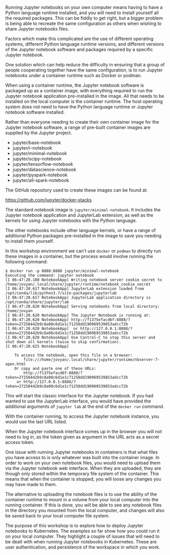 Running Jupyter notebooks on your own computer means having to have a Python language runtime installed, and you will need to install yourself all the required packages. This can be fiddly to get right, but a bigger problem is being able to recreate the same configuration as others when wishing to share Jupyter notebooks files.

Factors which make this complicated are the use of different operating systems, different Python language runtime versions, and different versions of the Jupyter notebook software and packages required by a specific Jupyter notebook.

One solution which can help reduce the difficulty in ensuring that a group of people cooperating together have the same configuration, is to run Jupyter notebooks under a container runtime such as Docker or podman.

When using a container runtime, the Jupyter notebook software is packaged up as a container image, with everything required to run the Jupyter notebook application pre-installed in the image. All that needs to be installed on the local computer is the container runtime. The host operating system does not need to have the Python language runtime or Jupyter notebook software installed.

Rather than everyone needing to create their own container image for the Jupyter notebook software, a range of pre-built container images are supplied by the Jupyter project.

* jupyter/base-notebook
* jupyter/r-notebook
* jupyter/minimal-notebook
* jupyter/scipy-notebook
* jupyter/tensorflow-notebook
* jupyter/datascience-notebook
* jupyter/pyspark-notebook
* jupyter/all-spark-notebook

The GitHub repository used to create these images can be found at:

https://github.com/jupyter/docker-stacks

The standard notebook image is ``jupyter/minimal-notebook``. It includes the Jupyter notebook application and JupyterLab extension, as well as the kernels for using Jupyter notebooks with the Python language.

The other notebooks include other language kernels, or have a range of additional Python packages pre-installed in the image to save you needing to install them yourself.

In this workshop environment we can't use ``docker`` or ``podman`` to directly run these images in a container, but the process would involve running the following command:

```
$ docker run -p 8888:8888 jupyter/minimal-notebook
Executing the command: jupyter notebook
[I 06:47:20.180 NotebookApp] Writing notebook server cookie secret to /home/jovyan/.local/share/jupyter/runtime/notebook_cookie_secret
[I 06:47:20.617 NotebookApp] JupyterLab extension loaded from /opt/conda/lib/python3.7/site-packages/jupyterlab
[I 06:47:20.617 NotebookApp] JupyterLab application directory is /opt/conda/share/jupyter/lab
[I 06:47:20.620 NotebookApp] Serving notebooks from local directory: /home/jovyan
[I 06:47:20.620 NotebookApp] The Jupyter Notebook is running at:
[I 06:47:20.620 NotebookApp] http://f1375efacd6f:8888/?token=27258442b9c8a08c6d1e1c71258dd190969539853adcc72b
[I 06:47:20.620 NotebookApp]  or http://127.0.0.1:8888/?token=27258442b9c8a08c6d1e1c71258dd190969539853adcc72b
[I 06:47:20.620 NotebookApp] Use Control-C to stop this server and shut down all kernels (twice to skip confirmation).
[C 06:47:20.625 NotebookApp]

    To access the notebook, open this file in a browser:
        file:///home/jovyan/.local/share/jupyter/runtime/nbserver-7-open.html
    Or copy and paste one of these URLs:
        http://f1375efacd6f:8888/?token=27258442b9c8a08c6d1e1c71258dd190969539853adcc72b
     or http://127.0.0.1:8888/?token=27258442b9c8a08c6d1e1c71258dd190969539853adcc72b
```

This will start the classic interface for the Jupyter notebook. If you had wanted to use the JupyterLab interface, you would have provided the additional arguments of ``jupyter lab`` at the end of the ``docker run`` command.

With the container running, to access the Jupyter notebook instance, you would use the last URL listed.

When the Jupyter notebook interface comes up in the browser you will not need to log in, as the token given as argument in the URL acts as a secret access token.

One issue with running Jupyter notebooks in containers is that what files you have access to is only whatever was built into the container image. In order to work on your own notebook files, you would need to upload them via the Jupyter notebook web interface. When they are uploaded, they are though only stored within the temporary file system of the container. This means that when the container is stopped, you will loose any changes you may have made to them.

The alternative to uploading the notebook files is to use the ability of the container runtime to mount in a volume from your local computer into the running container. If this is done, you will be able to see any notebook files in the directory you mounted from the local computer, and changes will also be saved back to your local computer file system.

The purpose of this workshop is to explore how to deploy Jupyter notebooks to Kubernetes. The examples so far show how you could run it on your local computer. They highlight a couple of issues that will need to be dealt with when running Jupyter notebooks in Kubernetes. These are user authentication, and persistence of the workspace in which you work.

